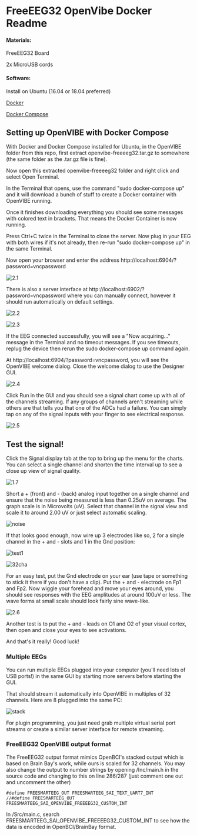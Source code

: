 # FreeEEG32 OpenVibe Docker Readme

#### Materials:

FreeEEG32 Board

2x MicroUSB cords

#### Software:

Install on Ubuntu (16.04 or 18.04 preferred)

[Docker](https://docs.docker.com/get-docker/)

[Docker Compose](https://docs.docker.com/compose/install/)


## Setting up OpenVIBE with Docker Compose

With Docker and Docker Compose installed for Ubuntu, in the OpenVIBE folder from this repo, first extract openvibe-freeeeg32.tar.gz to somewhere (the same folder as the .tar.gz file is fine).

Now open this extracted openvibe-freeeeg32 folder and right click and select Open Terminal.

In the Terminal that opens, use the command "sudo docker-compose up" and it will download a bunch of stuff to create a Docker container with OpenVIBE running.

Once it finishes downloading everything you should see some messages with colored text in brackets. That means the Docker Container is now running. 

Press Ctrl+C twice in the Terminal to close the server. Now plug in your EEG with both wires if it's not already, then re-run "sudo docker-compose up" in the same Terminal.

Now open your browser and enter the address
http://localhost:6904/?password=vncpassword

![2.1](images/2.1.png)

There is also a server interface at http://localhost:6902/?password=vncpassword where you can manually connect, however it should run automatically on default settings.

![2.2](images/2.2.png)

![2.3](images/2.3.png)

If the EEG connected successfully, you will see a "Now acquiring..." message in the Terminal and no timeout messages. If you see timeouts, replug the device then rerun the sudo docker-compose up command again.

At http://localhost:6904/?password=vncpassword, you will see the OpenVIBE welcome dialog. Close the welcome dialog to use the Designer GUI.

![2.4](images/2.4.png)

Click Run in the GUI and you should see a signal chart come up with all of the channels streaming. If any groups of channels aren't streaming while others are that tells you that one of the ADCs had a failure. You can simply tap on any of the signal inputs with your finger to see electrical response.

![2.5](images/2.5.png)

## Test the signal!

Click the Signal display tab at the top to bring up the menu for the charts. You can select a single channel and shorten the time interval up to see a close up view of signal quality.

![1.7](images/1.7.jpg)

Short a + (front) and - (back) analog input together on a single channel and ensure that the noise being measured is less than 0.25uV on average. 
The graph scale is in Microvolts (uV). Select that channel in the signal view and scale it to around 2.00 uV or just select automatic scaling.

![noise](images/shorted_noise.jpg)

If that looks good enough, now wire up 3 electrodes like so, 2 for a single channel in the + and - slots and 1 in the Gnd position:

![test1](images/test1.jpg)

![32cha](images/32cha.png)

For an easy test, put the Gnd electrode on your ear (use tape or something to stick it there if you don't have a clip).
Put the + and - electrode on Fp1 and Fp2. Now wiggle your forehead and move your eyes around, you should see responses with the EEG amplitudes at around 100uV or less. 
The wave forms at small scale should look fairly sine wave-like.

![2.6](images/2.6.png)

Another test is to put the + and - leads on O1 and O2 of your visual cortex, then open and close your eyes to see activations.

And that's it really! Good luck!


### Multiple EEGs

You can run multiple EEGs plugged into your computer (you'll need lots of USB ports!) in the same GUI by starting more servers before starting the GUI. 

That should stream it automatically into OpenVIBE in multiples of 32 channels. Here are 8 plugged into the same PC:

![stack](images/stack_output.png)

For plugin programming, you just need grab multiple virtual serial port streams or create a similar server interface for remote streaming.

### FreeEEG32 OpenVIBE output format

The FreeEEG32 output format mimics OpenBCI's stacked output which is based on Brain Bay's work, while ours is scaled for 32 channels.
You may also change the output to number strings by opening /Inc/main.h in the source code and changing to this on line 286/287 (just comment one out and uncomment the other)
```
#define FREESMARTEEG_OUT FREESMARTEEG_SAI_TEXT_UART7_INT
//#define FREESMARTEEG_OUT FREESMARTEEG_SAI_OPENVIBE_FREEEEG32_CUSTOM_INT
```

In /Src/main.c, search FREESMARTEEG_SAI_OPENVIBE_FREEEEG32_CUSTOM_INT to see how the data is encoded in OpenBCI/BrainBay format.




